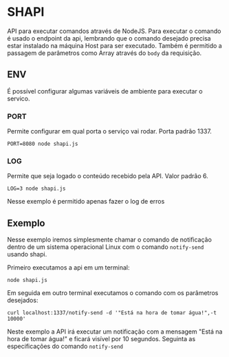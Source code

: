 # SHAPI
API para executar comandos através de NodeJS.
Para executar o comando é usado o endpoint da api, lembrando que o comando desejado precisa estar instalado na máquina Host para ser executado. Também é permitido a passagem de parâmetros como Array através do `body` da requisição.

## ENV
É possível configurar algumas variáveis de ambiente para executar o servico.
### PORT
Permite configurar em qual porta o serviço vai rodar. Porta padrão 1337.
```shell
PORT=8080 node shapi.js
```
### LOG
Permite que seja logado o conteúdo recebido pela API. Valor padrão 6.
```shell
LOG=3 node shapi.js
```
Nesse exemplo é permitido apenas fazer o log de erros
## Exemplo
Nesse exemplo iremos simplesmente chamar o comando de notificação dentro de um sistema operacional Linux com o comando `notify-send` usando shapi.

Primeiro executamos a api em um terminal:
```shell
node shapi.js
```

Em seguida em outro terminal executamos o comando com os parâmetros desejados:
```shell
curl localhost:1337/notify-send -d '"Está na hora de tomar água!",-t 10000'
```
Neste exemplo a API irá executar um notificação com a mensagem "Está na hora de tomar água!" e ficará visível por 10 segundos. Seguinta as especificações do comando `notify-send`

